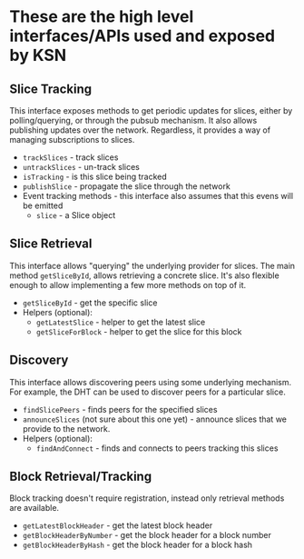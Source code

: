 # These are the high level interfaces/APIs used and exposed by KSN

## Slice Tracking

This interface exposes methods to get periodic updates for slices, either by polling/querying, or through the pubsub mechanism. It also allows publishing updates over the network. Regardless, it provides a way of managing subscriptions to slices.

  - `trackSlices` - track slices
  - `untrackSlices` - un-track slices
  - `isTracking` - is this slice being tracked
  - `publishSlice` - propagate the slice through the network
- Event tracking methods - this interface also assumes that this evens will be emitted
  - `slice` - a Slice object

## Slice Retrieval

This interface allows "querying" the underlying provider for slices. The main method `getSliceById`, allows retrieving a concrete slice. It's also flexible enough to allow implementing a few more methods on top of it.

  - `getSliceById` - get the specific slice
  - Helpers (optional):
    - `getLatestSlice` - helper to get the latest slice
    - `getSliceForBlock` - helper to get the slice for this block

## Discovery

This interface allows discovering peers using some underlying mechanism. For example, the DHT can be used to discover peers for a particular slice.
  - `findSlicePeers` - finds peers for the specified slices
  - `announceSlices` (not sure about this one yet) - announce slices that we provide to the network.
  - Helpers (optional):
    - `findAndConnect` - finds and connects to peers tracking this slices

## Block Retrieval/Tracking

Block tracking doesn't require registration, instead only retrieval methods are available.

  - `getLatestBlockHeader`  - get the latest block header
  - `getBlockHeaderByNumber` - get the block header for a block number
  - `getBlockHeaderByHash` - get the block header for a block hash
